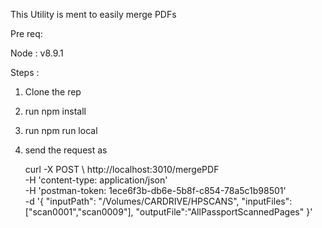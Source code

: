 This Utility is ment to easily merge PDFs

Pre req:

Node : v8.9.1

Steps : 

1. Clone the rep 
2. run npm install
3. run npm run local 
4. send the request as 

    curl -X POST \ http://localhost:3010/mergePDF \
  -H 'content-type: application/json' \
  -H 'postman-token: 1ece6f3b-db6e-5b8f-c854-78a5c1b98501' \
  -d '{
	"inputPath": "/Volumes/CARDRIVE/HPSCANS",
	"inputFiles":["scan0001","scan0009"],
	"outputFile":"AllPassportScannedPages"
}'